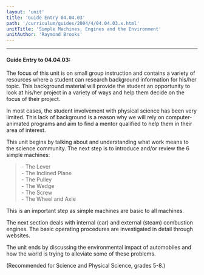 ```yaml
---
layout: 'unit'
title: 'Guide Entry 04.04.03'
path: '/curriculum/guides/2004/4/04.04.03.x.html'
unitTitle: 'Simple Machines, Engines and the Environment'
unitAuthor: 'Raymond Brooks'
---
```


<body>
<hr/>
 <h4>
  Guide Entry to 04.04.03:
 </h4>
 <p>
  The focus of this unit is on small group instruction and contains a variety of resources where a student can research background information for his/her topic. This background material will provide the student an opportunity to look at his/her project in a variety of ways and help them decide on the focus of their project.
 </p>
<p>
  In most cases, the student involvement with physical science has been very limited. This lack of background is a reason why we will rely on computer-animated programs and aim to find a mentor qualified to help them in their area of interest.
 </p>
<p>
  This unit begins by talking about and understanding what work means to the science community. The next step is to introduce and/or review the 6 simple machines:
 </p>

<blockquote>
  <dl>
   <dt>
    - The Lever
    <dt>
     - The Inclined Plane
     <dt>
      - The Pulley
      <dt>
       - The Wedge
       <dt>
        - The Screw
        <dt>
         - The Wheel and Axle
        </dt>
       </dt>
      </dt>
     </dt>
    </dt>
   </dt>
  </dl>
 </blockquote>
 <p>
  This is an important step as simple machines are basic to all machines.
 </p>
<p>
  The next section deals with internal (car) and external (steam) combustion engines. The basic operating procedures are investigated in detail through websites.
 </p>
<p>
  The unit ends by discussing the environmental impact of automobiles and how the world is trying to alleviate some of these problems.
 </p>
<p>
  (Recommended for Science and Physical Science, grades 5-8.)
 </p>

</body>
